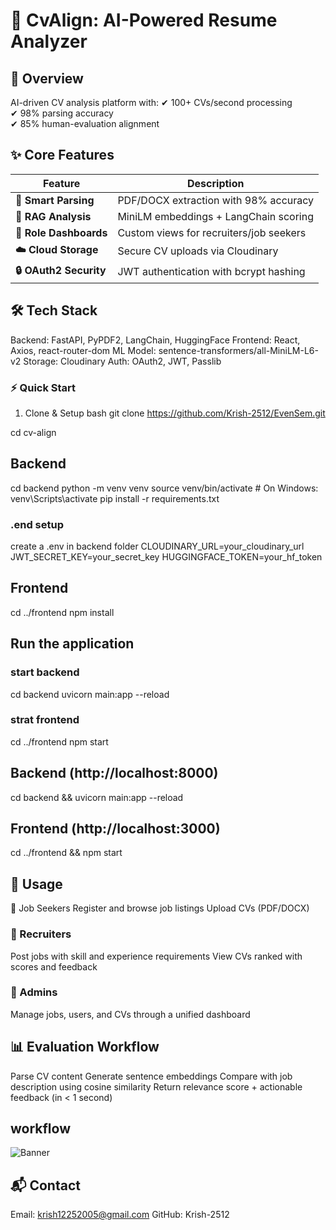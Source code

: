 # 🚀 CvAlign: AI-Powered Resume Analyzer

<!-- Replace with actual image -->

## 📌 Overview
AI-driven CV analysis platform with:
✔ 100+ CVs/second processing  
✔ 98% parsing accuracy  
✔ 85% human-evaluation alignment  

## ✨ Core Features
| Feature | Description |
|---------|-------------|
| **📄 Smart Parsing** | PDF/DOCX extraction with 98% accuracy |
| **🧠 RAG Analysis** | MiniLM embeddings + LangChain scoring |
| **👥 Role Dashboards** | Custom views for recruiters/job seekers |
| **☁️ Cloud Storage** | Secure CV uploads via Cloudinary |
| **🔒 OAuth2 Security** | JWT authentication with bcrypt hashing |

## 🛠️ Tech Stack
Backend:    FastAPI, PyPDF2, LangChain, HuggingFace
Frontend:   React, Axios, react-router-dom
ML Model:   sentence-transformers/all-MiniLM-L6-v2
Storage:    Cloudinary
Auth:       OAuth2, JWT, Passlib
### ⚡ Quick Start
1. Clone & Setup
bash
git clone https://github.com/Krish-2512/EvenSem.git

cd cv-align

## Backend
cd backend
python -m venv venv
source venv/bin/activate  # On Windows: venv\Scripts\activate
pip install -r requirements.txt

### .end setup
create a .env in backend folder
CLOUDINARY_URL=your_cloudinary_url
JWT_SECRET_KEY=your_secret_key
HUGGINGFACE_TOKEN=your_hf_token


## Frontend
cd ../frontend
npm install
## Run the application
### start backend 
cd backend
uvicorn main:app --reload
### strat frontend
cd ../frontend
npm start

##  Backend (http://localhost:8000)
cd backend && uvicorn main:app --reload

## Frontend (http://localhost:3000)
cd ../frontend && npm start

## 👥 Usage
🔹 Job Seekers
Register and browse job listings
Upload CVs (PDF/DOCX)

### 🔹 Recruiters
Post jobs with skill and experience requirements
View CVs ranked with scores and feedback

### 🔹 Admins
Manage jobs, users, and CVs through a unified dashboard

## 📊 Evaluation Workflow
Parse CV content
Generate sentence embeddings
Compare with job description using cosine similarity
Return relevance score + actionable feedback (in < 1 second)

## workflow
![Banner](https://via.placeholder.com/1200x400?text=CvAlign+Banner) 

## 📬 Contact
Email: krish12252005@gmail.com
GitHub: Krish-2512



